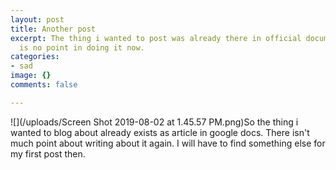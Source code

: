 ```yaml
---
layout: post
title: Another post
excerpt: The thing i wanted to post was already there in official documentation. There
  is no point in doing it now.
categories:
- sad
image: {}
comments: false

---
```

![](/uploads/Screen Shot 2019-08-02 at 1.45.57 PM.png)So the thing i wanted to blog about already exists as article in google docs. There isn't much point about writing about it again. I will have to find something else for my first post then.